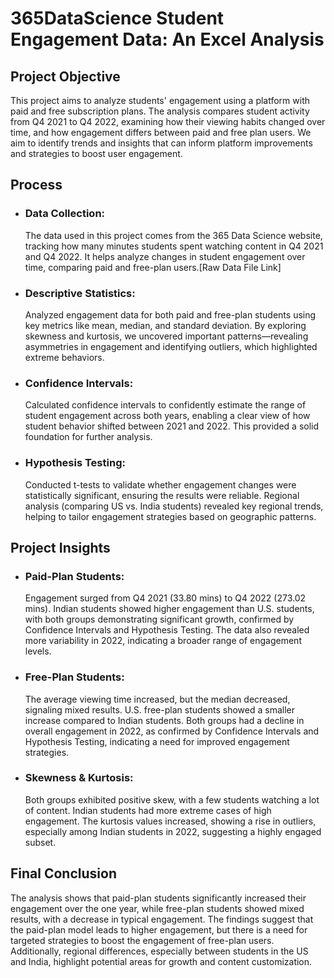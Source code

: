 # 365DataScience Student Engagement Data: An Excel Analysis
## Project Objective
  This project aims to analyze students' engagement using a platform with paid and free subscription plans. The analysis compares student activity from Q4 2021 to Q4 2022, examining how their viewing habits 
  changed over time, and how engagement differs between paid and free plan users. We aim to identify trends and insights that can inform platform improvements and strategies to boost user engagement.

## Process
- ### Data Collection:
  The data used in this project comes from the 365 Data Science website, tracking how many minutes students spent watching content in Q4 2021 and Q4 2022. It helps 
 analyze changes in student engagement over time, comparing paid and free-plan users.[Raw Data File Link]

- ### Descriptive Statistics:
  Analyzed engagement data for both paid and free-plan students using key metrics like mean, median, and standard deviation. By exploring skewness and kurtosis, we uncovered important patterns—revealing asymmetries in engagement and identifying outliers, which highlighted extreme behaviors.
  
- ### Confidence Intervals: 
  Calculated confidence intervals to confidently estimate the range of student engagement across both years, enabling a clear view of how student behavior shifted between 2021 and 2022. This provided a solid foundation for further analysis.
  
- ### Hypothesis Testing:
  Conducted t-tests to validate whether engagement changes were statistically significant, ensuring the results were reliable. Regional analysis (comparing US vs. India students) revealed key regional trends, helping to tailor engagement strategies based on geographic patterns.
  
## Project Insights
- ### Paid-Plan Students:
  Engagement surged from Q4 2021 (33.80 mins) to Q4 2022 (273.02 mins). Indian students showed higher engagement than U.S. students, with both groups demonstrating significant growth, confirmed by Confidence 
  Intervals and Hypothesis Testing. The data also revealed more variability in 2022, indicating a broader range of engagement levels.

- ### Free-Plan Students:
  The average viewing time increased, but the median decreased, signaling mixed results. U.S. free-plan students showed a smaller increase compared to Indian students. Both groups had a decline in overall 
  engagement in 2022, as confirmed by Confidence Intervals and Hypothesis Testing, indicating a need for improved engagement strategies.

- ### Skewness & Kurtosis:
  Both groups exhibited positive skew, with a few students watching a lot of content. Indian students had more extreme cases of high engagement. The kurtosis values increased, showing a rise in outliers, 
  especially among Indian students in 2022, suggesting a highly engaged subset.

## Final Conclusion
  The analysis shows that paid-plan students significantly increased their engagement over the one year, while free-plan students showed mixed results, with a decrease in typical engagement. The findings suggest 
  that the paid-plan model leads to higher engagement, but there is a need for targeted strategies to boost the engagement of free-plan users. Additionally, regional differences, especially between students in 
  the US and India, highlight potential areas for growth and content customization.
